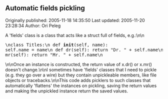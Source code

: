 ## Automatic fields pickling

Originally published: 2005-11-18 14:35:50
Last updated: 2005-11-20 23:28:34
Author: Ori Peleg

A 'fields' class is a class that acts like a struct full of fields, e.g.:\n\n<pre>\nclass Titles:\n  def __init__(self, name): self.name = name\n  def dr(self): return "Dr. " + self.name\n  def mr(self): return "Mr. " + self.name\n</pre>\n\nOnce an instance is constructed, the return value of x.dr() or x.mr() doesn't change.\n\nI sometimes have 'fields' classes that I need to pickle (e.g. they go over a wire) but they contain unpickleable members, like file objects or tracebacks.\n\nThis code adds picklers to such classes that automatically 'flattens' the instances on pickling, saving the return values and making the unpickled instance return the saved values.